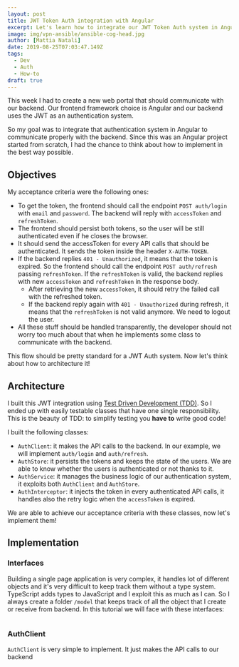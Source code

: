 ```yaml
---
layout: post
title: JWT Token Auth integration with Angular
excerpt: Let's learn how to integrate our JWT Token Auth system in Angular
image: img/vpn-ansible/ansible-cog-head.jpg
author: [Mattia Natali]
date: 2019-08-25T07:03:47.149Z
tags: 
  - Dev
  - Auth
  - How-to
draft: true
---
```


This week I had to create a new web portal that should communicate with our backend.
Our frontend framework choice is Angular and our backend uses the JWT as an authentication system.

So my goal was to integrate that authentication system in Angular to communicate properly with the backend.
Since this was an Angular project started from scratch, I had the chance to think about how to implement in the best way possible.


## Objectives

My acceptance criteria were the following ones:

- To get the token, the frontend should call the endpoint `POST auth/login` with `email` and `password`. The backend will reply with `accessToken` and `refreshToken`.
- The frontend should persist both tokens, so the user will be still authenticated even if he closes the browser.
- It should send the accessToken for every API calls that should be authenticated. It sends the token inside the header `X-AUTH-TOKEN`.
- If the backend replies `401 - Unauthorized`, it means that the token is expired. So the frontend should call the endpoint `POST auth/refresh` passing `refreshToken`. If the `refreshToken` is valid, the backend replies with new `accessToken` and `refreshToken` in the response body.
  - After retrieving the new `accessToken`, it should retry the failed call with the refreshed token.
  - If the backend reply again with `401 - Unauthorized` during refresh, it means that the `refreshToken` is not valid anymore. We need to logout the user.
- All these stuff should be handled transparently, the developer should not worry too much about that when he implements some class to communicate with the backend.

This flow should be pretty standard for a JWT Auth system. Now let's think about how to architecture it!

## Architecture

I built this JWT integration using [Test Driven Development (TDD)](https://en.wikipedia.org/wiki/Test-driven_development). So I ended up with easily testable classes that have one single responsibility. This is the beauty of TDD: to simplify testing you **have to** write good code!

I built the following classes:

- `AuthClient`: it makes the API calls to the backend. In our example, we will implement `auth/login` and `auth/refresh`.
- `AuthStore`: it persists the tokens and keeps the state of the users. We are able to know whether the users is authenticated or not thanks to it.
- `AuthService`: it manages the business logic of our authentication system, it exploits both `AuthClient` and `AuthStore`.
- `AuthInterceptor`: it injects the token in every authenticated API calls, it handles also the retry logic when the `accessToken` is expired.

We are able to achieve our acceptance criteria with these classes, now let's implement them!

## Implementation

### Interfaces

Building a single page application is very complex, it handles lot of different objects and it's very difficult to keep track them without a type system. TypeScript adds types to JavaScript and I exploit this as much as I can.
So I always create a folder `/model` that keeps track of all the object that I create or receive from backend.
In this tutorial we will face with these interfaces:

```typescript
```

### AuthClient

`AuthClient` is very simple to implement. It just makes the API calls to our backend
